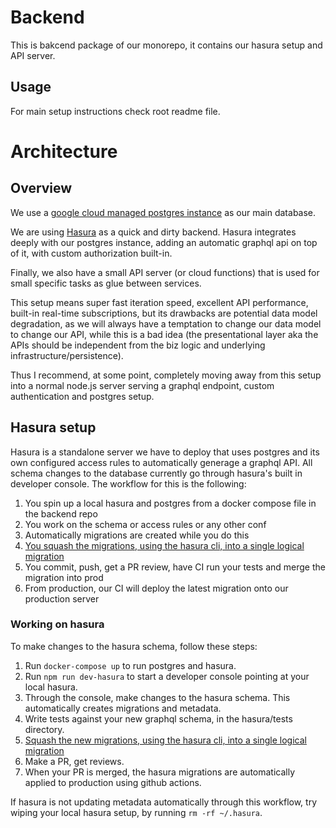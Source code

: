 # Backend

This is bakcend package of our monorepo, it contains our hasura setup and API server.

## Usage

For main setup instructions check root readme file.

# Architecture

## Overview

We use a [google cloud managed postgres instance](https://cloud.google.com/sql/docs/postgres) as our main database.

We are using [Hasura](https://hasura.io) as a quick and dirty backend. Hasura integrates deeply with our postgres instance, adding an automatic graphql api on top of it, with custom authorization built-in.

Finally, we also have a small API server (or cloud functions) that is used for small specific tasks as glue between services.

This setup means super fast iteration speed, excellent API performance, built-in real-time subscriptions, but its drawbacks are potential data model degradation, as we will always have a temptation to change our data model to change our API, while this is a bad idea (the presentational layer aka the APIs should be independent from the biz logic and underlying infrastructure/persistence).

Thus I recommend, at some point, completely moving away from this setup into a normal node.js server serving a graphql endpoint, custom authentication and postgres setup.

## Hasura setup

Hasura is a standalone server we have to deploy that uses postgres and its own configured access rules to automatically generage a graphql API. All schema changes to the database currently go through hasura's built in developer console. The workflow for this is the following:

1. You spin up a local hasura and postgres from a docker compose file in the backend repo
2. You work on the schema or access rules or any other conf
3. Automatically migrations are created while you do this
4. [You squash the migrations, using the hasura cli, into a single logical migration](https://hasura.io/docs/1.0/graphql/core/migrations/migrations-setup.html#step-6-squash-migrations-and-add-checkpoints-to-version-control)
5. You commit, push, get a PR review, have CI run your tests and merge the migration into prod
6. From production, our CI will deploy the latest migration onto our production server

### Working on hasura

To make changes to the hasura schema, follow these steps:

1. Run `docker-compose up` to run postgres and hasura.
2. Run `npm run dev-hasura` to start a developer console pointing at your local hasura.
3. Through the console, make changes to the hasura schema. This automatically creates migrations and metadata.
4. Write tests against your new graphql schema, in the hasura/tests directory.
5. [Squash the new migrations, using the hasura cli, into a single logical migration](https://hasura.io/docs/1.0/graphql/core/migrations/migrations-setup.html#step-6-squash-migrations-and-add-checkpoints-to-version-control)
6. Make a PR, get reviews.
7. When your PR is merged, the hasura migrations are automatically applied to production using github actions.

If hasura is not updating metadata automatically through this workflow, try wiping your local hasura setup, by running `rm -rf ~/.hasura`.
